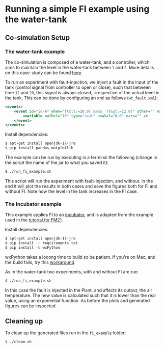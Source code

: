 # Running a simple FI example using the water-tank

## Co-simulation Setup

### The water-tank example

The co-simulation is composed of a water-tank, and a controller, which aims to maintain the level in the water-tank between ```1``` and ```2```. 
More details on this case-study can be found [here](https://github.com/INTO-CPS-Association/example-single_watertank).

To run an experiment with fault-injection, we inject a fault in the input of the tank (control signal from controller to open or close), such that between time ```12``` and ```20```, this signal is always closed, irrespective of the actual level in the tank. 
This can be done by configuring an xml as follows (```wt_fault.xml```):

```xml
<events>
    <event id="id-A" when="(t&lt;=20.0) &amp; (t&gt;=12.0)" other="" vars="">
        <variable valRef="16" type="real" newVal="0.0" vars="" />
    </event>
</events>
```

Install dependencies:

```bash
$ apt-get install openjdk-17-jre
$ pip install pandas matplotlib
```


The example can be run by executing in a terminal the following (change in the script the name of the jar to what you saved it):

```bash
$ ./run_fi_example.sh
```

This script will run the experiment with fault-injection, and without. In the end it will plot
the results in both cases and save the figures both for FI and without FI. 
Note how the level in the tank increases in the FI case.

### The incubator example
This example applies FI to an [incubator](https://github.com/INTO-CPS-Association/example_digital-twin_incubator), and is adapted from the example used in the [tutorial for FM21](https://github.com/INTO-CPS-Association/fm_dt_tutorial_2021).

Install dependencies:
```bash
$ apt-get install openjdk-17-jre
$ pip install -r requirements.txt
$ pip install -U wxPython
```

wxPython takes a looong time to build so be patient. If you're on Mac, and the build fails, try this [workaround](https://discuss.wxpython.org/t/failed-building-wheel-for-wxpython-macos-12-0-1/35700/4).

As in the water-tank two experiments, with and without FI are run:

```bash
$ ./run_fi_example.sh
```

In this case the fault is injected in the Plant, and affects its output, the air temperature.
The new value is calculated such that it is lower than the real value, using an exponential function.
As before the plots and generated figures can be inspected.

## Cleaning up

To clean up the generated files run in the ```fi_example``` folder:

```bash
$ ./clean.sh
```